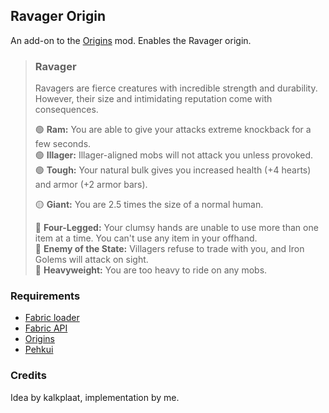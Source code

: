 ## Ravager Origin

An add-on to the [Origins](https://www.curseforge.com/minecraft/mc-mods/origins) mod. Enables the Ravager origin.

> ### Ravager
>
> Ravagers are fierce creatures with incredible strength and durability. However, their size and intimidating reputation come with consequences.
>
> 🟢 **Ram:** You are able to give your attacks extreme knockback for a few seconds.  
> 🟢 **Illager:** Illager-aligned mobs will not attack you unless provoked.  
> 🟢 **Tough:** Your natural bulk gives you increased health (+4 hearts) and armor (+2 armor bars).
>
> 🟡 **Giant:** You are 2.5 times the size of a normal human.
>
> 🔴 **Four-Legged:** Your clumsy hands are unable to use more than one item at a time. You can't use any item in your offhand.  
> 🔴 **Enemy of the State:** Villagers refuse to trade with you, and Iron Golems will attack on sight.  
> 🔴 **Heavyweight:** You are too heavy to ride on any mobs.

### Requirements
* [Fabric loader](https://fabricmc.net/)
* [Fabric API](https://www.curseforge.com/minecraft/mc-mods/fabric-api)
* [Origins](https://www.curseforge.com/minecraft/mc-mods/origins)
* [Pehkui](https://www.curseforge.com/minecraft/mc-mods/pehkui)

### Credits

Idea by kalkplaat, implementation by me.
